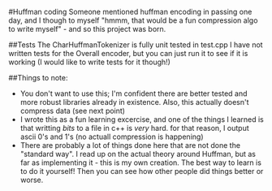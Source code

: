 #Huffman coding
Someone mentioned huffman encoding in passing one day, and I though to myself "hmmm, that would be a fun compression algo to write myself" - and so this project was born.

##Tests
The CharHuffmanTokenizer is fully unit tested in test.cpp
I have not written tests for the Overall encoder, but you can just run it to see if it is working (I would like to write tests for it though!)

##Things to note: 
* You  don't want to use this; I'm confident there are better tested and more robust libraries already in existence. Also, this actually doesn't compress data (see next point)
* I wrote this as a fun learning excercise, and one of the things I learned is that writting *bits* to a file in c++ is *very* hard. for that reason, I output ascii 0's and 1's (no actuall compression is happening)
* There are probably a lot of things done here that are not done the "standard way". I read up on the actual theory around Huffman, but as far as implementing it - this is my own creation. The best way to learn is to do it yourself! Then you can see how other people did things better or worse.
